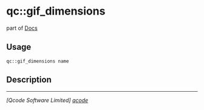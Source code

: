 qc::gif_dimensions
==================

part of [Docs](.)

Usage
-----
`qc::gif_dimensions name`

Description
-----------


----------------------------------
*[Qcode Software Limited] [qcode]*

[qcode]: www.qcode.co.uk "Qcode Software"